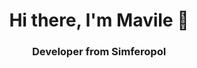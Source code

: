 <!--- ### Hi there 👋 -->
<div id="header" align="center">
  <h1> Hi there, I'm Mavile 👋</h1>
  <h3>Developer from Simferopol</h3>
</div>

<!--
**BekirovaMavile/BekirovaMavile** is a ✨ _special_ ✨ repository because its `README.md` (this file) appears on your GitHub profile.

Here are some ideas to get you started:

- 🔭 I’m currently working on ...
- 🌱 I’m currently learning ...
- 👯 I’m looking to collaborate on ...
- 🤔 I’m looking for help with ...
- 💬 Ask me about ...
- 📫 How to reach me: ...
- 😄 Pronouns: ...
- ⚡ Fun fact: ...
-->
